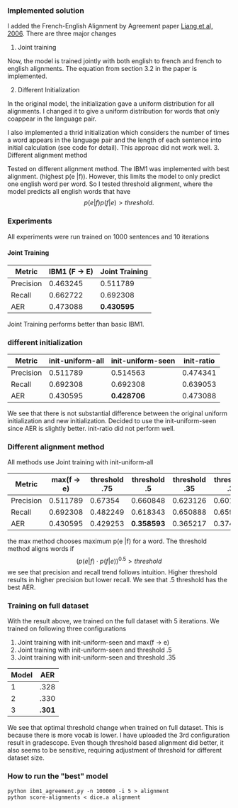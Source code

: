### Implemented solution

I added the French-English Alignment by Agreement paper [Liang et al, 2006](https://aclanthology.org/N06-1014.pdf).
There are three major changes

1. Joint training

Now, the model is trained jointly with both english to french and french to english alignments. The equation from section 3.2 in the paper is implemented.

2. Different Initialization

In the original model, the initialization gave a uniform distribution for all alignments. I changed it to give a uniform distribution for words that only coappear in the language pair.

I also implemented a thrid initialization which considers the number of times a word appears in the language pair and the length of each sentence into initial calculation (see code for detail).
This approac did not work well.
3. Different alignment method

Tested on different alignment method. The IBM1 was implemented with best alignment. (highest p(e |f)). However, this limits the model to only predict one english word per word.
So I tested threshold alignment, where the model predicts all english words that have $$p(e | f)p(f|e)> threshold.$$

### Experiments
All experiments were run trained on 1000 sentences and 10 iterations

#### Joint Training

| Metric     | IBM1 (F -> E) | Joint Training |
|------------|---------------|----------------|
| Precision  | 0.463245      | 0.511789       | 
| Recall     | 0.662722     | 0.692308       | 
| AER        | 0.473088      | **0.430595**   |  

Joint Training performs better than basic IBM1.

### different initialization
| Metric     | init-uniform-all | init-uniform-seen | init-ratio |
|------------|------------------|-------------------|------------|
| Precision  | 0.511789         | 0.514563          | 0.474341   |
| Recall     | 0.692308         | 0.692308          | 0.639053   |
| AER        | 0.430595         | **0.428706**      | 0.473088   |
We see that there is not substantial difference between the original uniform initialization and new initialization.
Decided to use the init-uniform-seen since AER is slightly better.
init-ratio did not perform well.

### Different alignment method

All methods use Joint training with init-uniform-all

| Metric     | max(f -> e) | threshold .75 | threshold .5 | threshold .35 | threshold .3 |
|------------|-------------|----------------|--------------|---------------|--------------|
| Precision  | 0.511789    | 0.67354       | 0.660848     | 0.623126      | 0.60161      |
| Recall     | 0.692308    | 0.482249      | 0.618343     | 0.650888      | 0.659763     |
| AER        | 0.430595    | 0.429253      | **0.358593** | 0.365217      | 0.37485      |


the max method chooses maximum p(e |f) for a word.
The threshold method aligns words if $$(p(e | f) \cdot p(f | e) )^{0.5} > threshold$$
we see that precision and recall trend follows intuition. Higher threshold results in higher precision but lower recall.
We see that .5 threshold has the best AER.

### Training on full dataset
With the result above, we trained on the full dataset with 5 iterations. We trained on following three configurations
1. Joint training with init-uniform-seen and max(f -> e)
2. Joint training with init-uniform-seen and threshold .5
3. Joint training with init-uniform-seen and threshold .35

| Model | AER      |
|-------|----------|
| 1     | .328     |
| 2     | .330     |
| 3     | **.301** |

We see that optimal threshold change when trained on full dataset. This is because there is more vocab is lower.
I have uploaded the 3rd configuration result in gradescope.
Even though threshold based alignment did better, it also seems to be sensitive, requiring adjustment of
threshold for different dataset size.

### How to run the "best" model
```
python ibm1_agreement.py -n 100000 -i 5 > alignment
python score-alignments < dice.a alignment
```


